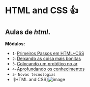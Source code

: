 # **HTML and CSS**  :+1: 
## Aulas de *html*.
**Módulos:**
- `1-`[Primeiros Passos em HTML+CSS](https://www.youtube.com/playlist?list=PLHz_AreHm4dkZ9-atkcmcBaMZdmLHft8n)
- `2-`[Deixando as coisa mais bonitas](https://www.youtube.com/playlist?list=PLHz_AreHm4dlUpEXkY1AyVLQGcpSgVF8s)
- `3-`[Colocando um protótico no ar](https://www.youtube.com/playlist?list=PLHz_AreHm4dmcAviDwiGgHbeEJToxbOpZ)
- `4-`[Aprofundando os conhecimentos](https://www.youtube.com/playlist?list=PLHz_AreHm4dkcVCk2Bn_fdVQ81Fkrh6WT) 
- `5-` `Novas tecnologias`
- ![HTML and CSS]![image](https://github.com/blackm5/html/assets/125949105/9bd552f2-426e-487a-ab28-32659f7cf780)

